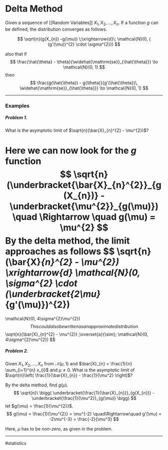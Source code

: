 # Delta Method
Given a sequence of [[Random Variables]] $X_{1}, X_{2}, \dots, X_{n}$. If a function $g$ can be defined, the distribution converges as follows.

$$
\sqrt{n}(g(X_{n}) -g(\mu)) \;\xrightarrow{d}\; \mathcal{N}(0, ( (g'(\mu))^{2} \cdot \sigma^{2}))
$$

also that if
$$
\frac{\hat{\theta} - \theta}{\widehat{\mathrm{se}}_{\hat{\theta}}} \to \mathcal{N}(0, 1)
$$
then
$$
\frac{g(\hat{\theta}) - g(\theta)}{g'(\hat{\theta})\, \widehat{\mathrm{se}}_{\hat{\theta}}} \to \mathcal{N}(0, 1)
$$

---
### Examples

##### Problem 1.
What is the asymptotic limit of $\sqrt{n}(\bar{X}_{n}^{2} - \mu^{2})$?

Here we can now look for the $g$ function
$$
\sqrt{n}(\underbracket{\bar{X}_{n}^{2}}_{g(X_{n})} - \underbracket{\mu^{2}}_{g(\mu)}) \quad \Rightarrow \quad g(\mu) = \mu^{2}
$$
By the delta method, the limit approaches as follows
$$
\sqrt{n}(\bar{X}_{n}^{2} - \mu^{2})
\xrightarrow{d}
\mathcal{N}(0, \sigma^{2} \cdot (\underbracket{2\mu}_{g'(\mu)})^{2})
=
\mathcal{N}(0, 4\sigma^{2}\mu^{2})
$$
This could also be written as an approximate distribution
$$
\sqrt{n}(\bar{X}_{n}^{2} - \mu^{2})
\;\overset{a}{\sim}\;
\mathcal{N}(0, 4\sigma^{2}\mu^{2})
$$

##### Problem 2.
Given $X_{1}, X_{2}, \dots, X_{n}$ from $\mathcal{N}(\mu, 1)$ and $\bar{X}_{n} = \frac{1}{n} \sum_{i=1}^{n} x_{i}$ and $\mu \neq 0$. What is the asymptotic limit of $\sqrt{n}\left( \frac{1}{\bar{X}_{n}} - \frac{1}{\mu^2} \right)$?

By the delta method, find $g(\mu)$.
$$
\sqrt{n}\ \bigg(
\underbracket{\frac{1}{\bar{X}_{n}}}_{g(X_{n})} - \underbracket{\frac{1}{\mu^2}}_{g(\mu)}
\bigg)
$$
let $g(\mu) = \frac{1}{\mu^{2}}$.
$$
g(\mu) = \frac{1}{\mu^{2}} = \mu^{-2}
\quad\Rightarrow\quad
g'(\mu) = -2\mu^{-3} = \frac{-2}{\mu^3}
$$

Here, $\mu$ has to be *non-zero*, as given in the problem.

---
#statistics